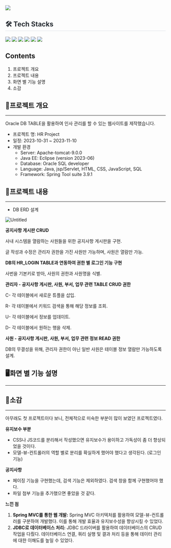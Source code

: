 <div align= "left">
    <img src="https://capsule-render.vercel.app/api?type=cylinder&color=39436f&height=120&text=HR%20Project&animation=&fontColor=e1e0e0&fontSize=70" 
</div>
    
<div style="text-align: left;">
    <h2 style="border-bottom: 1px solid #d8dee4; color: #282d33;"> 🛠️ Tech Stacks </h2>
    <div style="margin-top: 10px; text-align: left;" "text-align: left;"> <img src="https://img.shields.io/badge/CSS3-1572B6?style=flat-square&logo=CSS3&logoColor=white">
          <img src="https://img.shields.io/badge/HTML5-E34F26?style=flat-square&logo=HTML5&logoColor=white">
          <img src="https://img.shields.io/badge/Java-007396?style=flat-square&logo=Java&logoColor=white">
          <img src="https://img.shields.io/badge/Javascript-F7DF1E?style=flat-square&logo=Javascript&logoColor=white">
          <img src="https://img.shields.io/badge/Oracle-F80000?style=flat-square&logo=Oracle&logoColor=white">
          <img src="https://img.shields.io/badge/Spring-6DB33F?style=flat-square&logo=Spring&logoColor=white">
    </div>
</div>
    
    
## Contents

1. 프로젝트 개요
2. 프로젝트 내용
3. 화면 별 기능 설명
4. 소감

## 📌프로젝트 개요

---

Oracle DB TABLE을 활용하여 인사 관리를 할 수 있는 웹사이트를 제작했습니다.

- 프로젝트 명: HR Project
- 일정: 2023-10-31 ~ 2023-11-10
- 개발 환경
    - Server: Apache-tomcat-9.0.0
    - Java EE: Eclipse (version 2023-06)
    - Database: Oracle SQL developer
    - Language: Java, jsp/Servlet, HTML, CSS, JavaScript, SQL
    - Framework: Spring Tool suite 3.9.1

## 🔎프로젝트 내용

---

- DB ERD 설계

![Untitled](HR%20Project%205b8b8c24fed64f33958153805bf958dc/Untitled.png)

**공지사항 게시판 CRUD**

사내 시스템을 열람하는 사원들을 위한 공지사항 게시판을 구현.

글 작성과 수정은 관리자 권한을 가진 사원만 가능하며, 사원은 열람만 가능.

**DB의 HR_LOGIN TABLE과 연동하여 권한 별 로그인 기능 구현**

사번을 기본키로 받아, 사원의 권한과 사원명을 식별.

**관리자 - 공지사항 게시판, 사원, 부서, 업무 관련 TABLE CRUD 권한**

C- 각 테이블에서 새로운 튜플을 삽입.

R- 각 테이블에서 키워드 검색을 통해 해당 정보를 조회.

U- 각 테이블에서 정보를 업데이트.

D- 각 테이블에서 원하는 행을 삭제.

**사원 - 공지사항 게시판, 사원, 부서, 업무 관련 정보 READ 권한**

DB의 무결성을 위해, 관리자 권한이 아닌 일반 사원은 테이블 정보 열람만 가능하도록 설계.

## 🖥화면 별 기능 설명

---

## 📓소감

---

아무래도 첫 프로젝트이다 보니, 전체적으로 미숙한 부분이 많이 보였던 프로젝트였다. 

**유지보수 부분**

- CSS나 JS코드를 분리해서 작성했으면 유지보수가 용이하고 가독성이 좀 더 향상되었을 것이다.
- 모델-뷰-컨트롤러의 역할 별로 분리를 확실하게 했어야 했다고 생각된다. (로그인 기능)

**공지사항**

- 페이징 기능을 구현했는데, 검색 기능은 제외하였다. 검색 창을 함께 구현했어야 했다.
- 파일 첨부 기능을 추가했으면 좋았을 것 같다.

**느낀 점**

1. **Spring MVC를 통한 웹 개발:** Spring MVC 아키텍처를 활용하여 모델-뷰-컨트롤러를 구분하여 개발했다. 이를 통해 개발 효율과 유지보수성을 향상시킬 수 있었다.
2. **JDBC로 데이터베이스 처리:** JDBC 드라이버를 활용하여 데이터베이스의 CRUD 작업을 다뤘다. 데이터베이스 연결, 쿼리 실행 및 결과 처리 등을 통해 데이터 관리에 대한 이해도를 높일 수 있었다.
